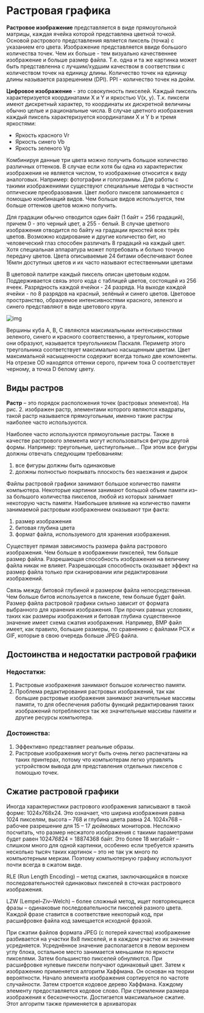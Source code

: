 # Растровая графика

**Растровое изображение** представляется в виде прямоугольной матрицы, каждая ячейка которой представлена цветной точкой. Основой растрового представления является пиксель (точка) с указанием его цвета. Изображение представляется ввиде большого количества точек. Чем их больше - тем визуально качественнее изображение и больше размер файла. Т.е. одна и та же картинка может быть представленна с лучшим/худшим качеством в соответствии с количеством точек на единицу длины. Количество точек на единицу длины называется разрешением (DPI). PPI - количество точек на дюйм. 

**Цифровое изображение** - это совокупность пикселей. Каждый пиксель характеризуется координатами X и Y и яркостью V(x, y). Т.к. пиксели имеют дискретный характер, то координаты их дискретной величины обычно целые и рациональные числа. В случае цветного изображения каждый пиксель характеризуется координатами X и Y b и тремя яркостями:
- Яркость красного Vr
- Яркость синего Vb
- Яркость зеленого Vg

Комбинируя данные три цвета можно получить большое количество различных оттенков. В случае если хотя бы одна из характеристик изображения не является числом, то изображение относится к виду аналоговых. Например: фотографии и голограммы. Для работы с такими изображениями существуют специальные методы в частности оптические преобразования. Цвет любого пикселя запоминается с помощью комбинаций видов. Чем больше видов используется, тем больше оттенков цветов можно получить. 

Для градации обычно отводится один байт (1 байт = 256 градаций), причем 0 - это черный цвет, а 255 - белый. В случае цветного изображения отводится по байту на градации яркостей всех трёх цветов. Возможно кодирование и другие количество бит, но человеческий глаз способен различать 8 градаций на каждый цвет. Хотя специальная аппаратура может потребовать и больно точную передачу цветов. Цвета описываемые 24 битами обеспечивают более 16млн доступных цветов и их часто называют естественными цветами

В цветовой палитре каждый пиксель описан цветовым кодом. Поддерживается связь этого кода с таблицей цветов, состоящей из 256 ячеек. Разрядность каждой ячейки - 24 разряда. На выходе каждой ячейки - по 8 разрядов на красный, зелёный и синего цветов. Цветовое пространство, образуемое интенсивностями красного, зеленого и синего представляют в виде цветового круга.

![img](https://studfile.net/html/2706/1276/html_n8l3Dzht2h.oFkE/htmlconvd-HvnFj5_html_fbea4bc08adbe5.jpg)

Вершины куба A, B, C являются максимальными интенсивностями зеленого, синего и красного соответственно, а треугольник, которые они образуют, называется треугольником Паскаля. Периметр этого треугольника соответствует максимально насыщенным цветам. Цвет максимальной насыщенности содержит всегда только две компоненты. На отрезке OD находятся оттенки серого, причем тока O соответствует черному, а точка D белому цвету.

## Виды растров

**Растр** – это порядок расположения точек (растровых элементов). На рис. 2. изображен растр, элементами которого являются квадраты, такой растр называется прямоугольным, именно такие растры наиболее часто используются.

Наиболее часто используются прямоугольные растры. Также в качестве растрового элемента могут использоваться фигуры другой формы. Например: треугольные, шестиугольные... При этом все фигуры должны отвечать следующим требованиям:

1. все фигуры должны быть одинаковые
2. должны полностью покрывать плоскость без наезжания и дырок

Файлы растровой графики занимают большое количество памяти компьютера. Некоторые картинки занимают большой объем памяти из–за большого количества пикселов, любой из которых занимает некоторую часть памяти. Наибольшее влияние на количество памяти занимаемой растровым изображением оказывают три факта:

1. размер изображения
2. битовая глубина цвета
3. формат файла, используемого для хранения изображения.

Существует прямая зависимость размера файла растрового изображения. Чем больше в изображении пикселей, тем больше размер файла. Разрешающая способность изображения на величину файла никак не влияет. Разрешающая способность оказывает эффект на размер файла только при сканировании или редактировании изображений.

Связь между битовой глубиной и размером файла непосредственная. Чем больше битов используется в пикселе, тем больше будет файл. Размер файла растровой графики сильно зависит от формата выбранного для хранения изображения. При прочих равных условиях, таких как размеры изображения и битовая глубина существенное значение имеет схема сжатия изображения. Например, BMP файл имеет, как правило, большие размеры, по сравнению с файлами PCX и GIF, которые в свою очередь больше JPEG файла.

## Достоинства и недостатки растровой графики

### Недостатки:

1. Растровые изображения занимают большое количество памяти. 
2. Проблема редактирования растровых изображений, так как большие растровые изображения занимают значительные массивы памяти, то для обеспечения работы функций редактирования таких изображений потребляются так же значительные массивы памяти и другие ресурсы компьютера.

### Достоинства:

1. Эффективно представляет реальные образы.
2. Растровые изображения могут быть очень легко распечатаны на таких принтерах, потому что компьютерам легко управлять устройством вывода для представления отдельных пикселов с помощью точек.

## Сжатие растровой графики

Иногда характеристики растрового изображения записывают в такой форме: 1024x768x24. Это означает, что ширина изображения равна 1024 пикселям, высота – 768 и глубина цвета равна 24. 1024x768 – рабочее разрешение для 15 – 17 дюймовых мониторов. Несложно посчитать, что размер несжатого изображения с такими параметрами будет равен 1024*768*24 = 18874368 байт. Это более 18 мегабайт – слишком много для одной картинки, особенно если требуется хранить несколько тысяч таких картинок – это не так уж много по компьютерным меркам. Поэтому компьютерную графику используют почти всегда в сжатом виде.

RLE (Run Length Encoding) – метод сжатия, заключающийся в поиске последовательностей одинаковых пикселей в сточках растрового изображения.

LZW (Lempel–Ziv–Welch) – более сложный метод, ищет повторяющиеся фразы – одинаковые последовательности пикселей разного цвета. Каждой фразе ставится в соответствие некоторый код, при расшифровке файла код замещается исходной фразой.

При сжатии файлов формата JPEG (с потерей качества) изображение разбивается на участки 8x8 пикселей, и в каждом участке их значение усредняется. Усреднённое значение располагается в левом верхнем углу блока, остальное место занимается меньшими по яркости пикселями. Затем большинство пикселей обнуляются. При расшифровке нулевые пиксели получают одинаковый цвет. Затем к изображению применяется алгоритм Хаффмана. Он основан на теории вероятности. Начало элемента изображения сортируется по частоте случайности. Затем строется кодовое дерево Хаффмана. Каждому элементу предоставляется кодовое слово. При стремлении размера изображения к бесконечности. Достигается максимальное сжатие. Этот алгоритм также применяется в архиваторах